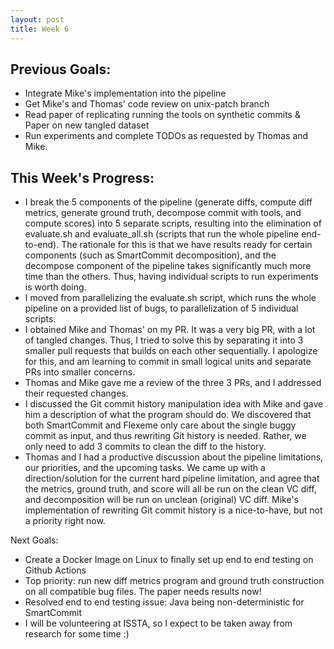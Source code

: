 ```yaml
---
layout: post
title: Week 6
---
```


## Previous Goals:
- Integrate Mike's implementation into the pipeline
- Get Mike's and Thomas' code review on unix-patch branch
- Read paper of replicating running the tools on synthetic commits & Paper on new tangled dataset
- Run experiments and complete TODOs as requested by Thomas and Mike.


## This Week's Progress:
- I break the 5 components of the pipeline (generate diffs, compute diff metrics, generate ground truth, decompose commit with tools, and compute scores) into 5 separate scripts, resulting into the elimination of evaluate.sh and evaluate_all.sh (scripts that run the whole pipeline end-to-end). The rationale for this is that we have results ready for certain components (such as SmartCommit decomposition), and the decompose component of the pipeline takes significantly much more time than the others. Thus, having individual scripts to run experiments is worth doing.
- I moved from parallelizing the evaluate.sh script, which runs the whole pipeline on a provided list of bugs, to parallelization of 5 individual scripts.
- I obtained Mike and Thomas' on my PR. It was a very big PR, with a lot of tangled changes. Thus, I tried to solve this by separating it into 3 smaller pull requests that builds on each other sequentially. I apologize for this, and am learning to commit in small logical units and separate PRs into smaller concerns.
- Thomas and Mike gave me a review of the three 3 PRs, and I addressed their requested changes.
- I discussed the Git commit history manipulation idea with Mike and gave him a description of what the program should do. We discovered that both SmartCommit and Flexeme only care about the single buggy commit as input, and thus rewriting Git history is needed. Rather, we only need to add 3 commits to clean the diff to the history.
- Thomas and I had a productive discussion about the pipeline limitations, our priorities, and the upcoming tasks. We came up with a direction/solution for the current hard pipeline limitation, and agree that the metrics, ground truth, and score will all be run on the clean VC diff, and decomposition will be run on unclean (original) VC diff. Mike's implementation of rewriting Git commit history is a nice-to-have, but not a priority right now.

Next Goals:
- Create a Docker Image on Linux to finally set up end to end testing on Github Actions
- Top priority: run new diff metrics program and ground truth construction on all compatible bug files. The paper needs results now!
- Resolved end to end testing issue: Java being non-deterministic for SmartCommit
- I will be volunteering at ISSTA, so I expect to be taken away from research for some time :)
